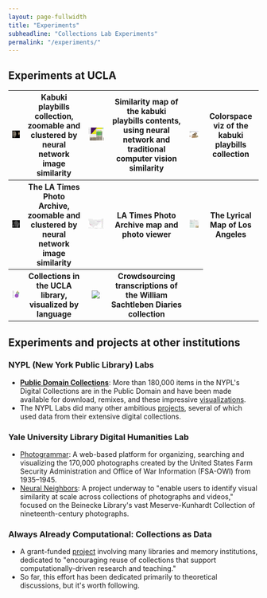 ```yaml
---
layout: page-fullwidth
title: "Experiments"
subheadline: "Collections Lab Experiments"
permalink: "/experiments/"
---
```

## Experiments at UCLA

<table>
<tr>
<th>
  <a href="http://babylon.library.ucla.edu/~broadwell/ehon_banzuke/zoomified/" target="_blank">
  <img src="../images/kabuki_zoom.png"></a>
</th>
  <th>Kabuki playbills collection, zoomable and clustered by neural network image similarity</th>
<th>
  <a href="http://babylon.library.ucla.edu/~broadwell/banzuke_sim/merged.html" target="_blank">
  <img src="../images/kabuki_sim.png"></a>
</th>
  <th>Similarity map of the kabuki playbills contents, using neural network and traditional computer vision similarity</th>
<th>
  <a href="http://babylon.library.ucla.edu/~broadwell/ehon_banzuke/coverspace/" target="_blank">
  <img src="../images/kabuki_colors.png"></a>
</th>
  <th>Colorspace viz of the kabuki playbills collection</th>
</tr>
<tr>
<th>
  <a href="http://babylon.library.ucla.edu/~broadwell/latimes/" target="_blank">
  <img src="../images/latimes_zoom.png"></a>
</th>
<th>The LA Times Photo Archive, zoomable and clustered by neural network image similarity</th>
<th>
  <a href="https://public.tableau.com/profile/setarehsaleh#!/vizhome/LATimesPhotoArchive/LATimesPhotoViewer" target="_blank">
  <img src="../images/latimes_viewer.png"></a>
</th>
  <th>LA Times Photo Archive map and photo viewer</th>
<th>
  <a href="http://citystoriesucla.github.io/lyricalmap/" target="_blank">
  <img src="../images/lyrical_map.png"></a>
</th>
  <th>The Lyrical Map of Los Angeles</th>
</tr>
<tr>
<th>
  <a href="http://www.library.ucla.edu/news/new-visualization-library-collections-language" target="_blank">
  <img src="../images/collection_languages.png"></a>
</th>
  <th>Collections in the UCLA library, visualized by language</th>
<th>
  <a href="https://www.zooniverse.org/projects/kirschbombe/sachtleben-diaries" target="_blank">
  <img src="http://digital2.library.ucla.edu/images-new/sachtlebendiaries.jpg"></a>
</th>
  <th>Crowdsourcing transcriptions of the William Sachtleben Diaries collection</th>
<th>&nbsp;</th>
</tr>
</table>

## Experiments and projects at other institutions

### NYPL (New York Public Library) Labs
- [**Public Domain Collections**](https://www.nypl.org/research/collections/digital-collections/public-domain): More than 180,000 items in the NYPL's Digital Collections are in the Public Domain and have been made available for download, remixes, and these impressive [visualizations](http://publicdomain.nypl.org/pd-visualization/).
- The NYPL Labs did many other ambitious [projects](https://www.nypl.org/blog/2014/09/03/generative-ebook-covers), several of which used data from their extensive digital collections.

### Yale University Library Digital Humanities Lab
- [Photogrammar](http://photogrammar.yale.edu/): A web-based platform for organizing, searching and visualizing the 170,000 photographs created by the United States Farm Security Administration and Office of War Information (FSA-OWI) from 1935–1945.
- [Neural Neighbors](https://yaledhlab.github.io/neural-neighbors/): A project underway to "enable users to identify visual similarity at scale across collections of photographs and videos," focused on the Beinecke Library's vast Meserve-Kunhardt Collection of nineteenth-century photographs.

### Always Already Computational: Collections as Data
- A grant-funded [project](https://collectionsasdata.github.io/) involving many libraries and memory institutions, dedicated to "encouraging reuse of collections that support computationally-driven research and teaching."
- So far, this effort has been dedicated primarily to theoretical discussions, but it's worth following.

<style>
table img {
width: 400px;
height: auto;
}

th {
	font-size: 110%;
}

</style>



